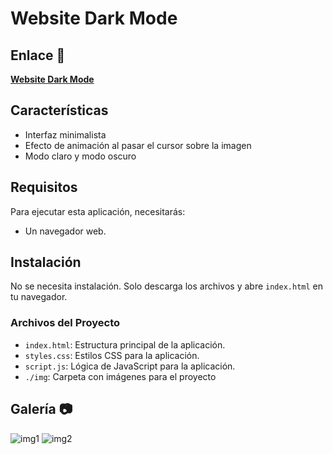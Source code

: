 #  Website Dark Mode
## Enlace 🔗

[**Website Dark Mode**](https://juanbautistamalina.github.io/website-dark-mode/)


## Características

- Interfaz minimalista
- Efecto de animación al pasar el cursor sobre la imagen
- Modo claro y modo oscuro


## Requisitos

Para ejecutar esta aplicación, necesitarás:

- Un navegador web.

## Instalación

No se necesita instalación. Solo descarga los archivos y abre `index.html` en tu navegador.

### Archivos del Proyecto

- `index.html`: Estructura principal de la aplicación. 
- `styles.css`: Estilos CSS para la aplicación.
- `script.js`: Lógica de JavaScript para la aplicación.
- `./img`: Carpeta con imágenes para el proyecto



## Galería 📷
![img1](https://github.com/user-attachments/assets/5aaf4667-d9eb-4728-932d-2791af504bea)
![img2](https://github.com/user-attachments/assets/c5aeaefd-388c-414b-98f2-d114c7b92879)

